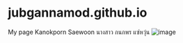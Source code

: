 # jubgannamod.github.io
My page
Kanokporn Saewoon 
นางสาว กนกพร แซ่หวุ่น
![image](Desktop/mdd.jpgflie)